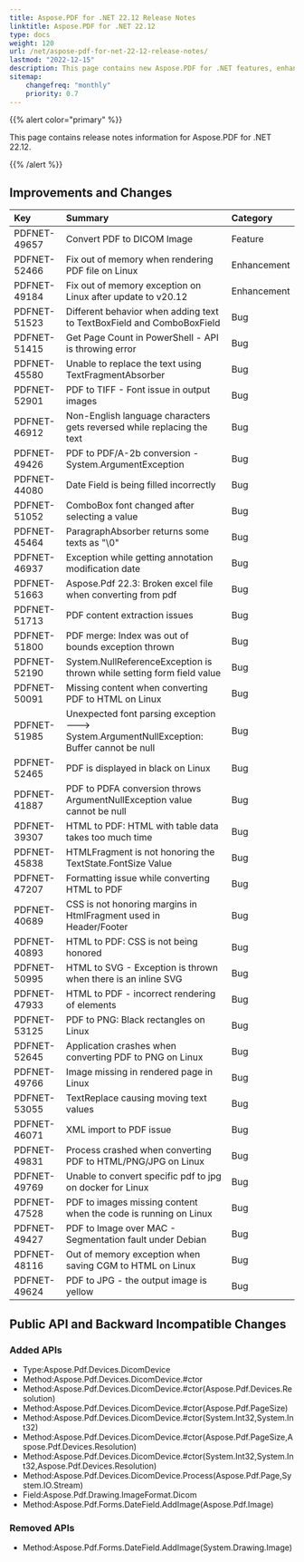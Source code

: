 ```yaml
---
title: Aspose.PDF for .NET 22.12 Release Notes
linktitle: Aspose.PDF for .NET 22.12
type: docs
weight: 120
url: /net/aspose-pdf-for-net-22-12-release-notes/
lastmod: "2022-12-15"
description: This page contains new Aspose.PDF for .NET features, enhancement, and bug fixes in 2022, version 22.12.
sitemap:
    changefreq: "monthly"
    priority: 0.7
---
```


{{% alert color="primary" %}}

This page contains release notes information for Aspose.PDF for .NET 22.12.

{{% /alert %}}

## Improvements and Changes

|**Key**|**Summary**|**Category**|
| :- | :- | :- |
|PDFNET-49657|Convert PDF to DICOM Image|Feature|
|PDFNET-52466|Fix out of memory when rendering PDF file on Linux|Enhancement|
|PDFNET-49184|Fix out of memory exception on Linux after update to v20.12|Enhancement|
|PDFNET-51523|Different behavior when adding text to TextBoxField and ComboBoxField|Bug|
|PDFNET-51415|Get Page Count in PowerShell - API is throwing error|Bug|
|PDFNET-45580|Unable to replace the text using TextFragmentAbsorber|Bug|
|PDFNET-52901|PDF to TIFF - Font issue in output images|Bug|
|PDFNET-46912|Non-English language characters gets reversed while replacing the text|Bug|
|PDFNET-49426|PDF to PDF/A-2b conversion - System.ArgumentException|Bug|
|PDFNET-44080|Date Field is being filled incorrectly|Bug|
|PDFNET-51052|ComboBox font changed after selecting a value|Bug|
|PDFNET-45464|ParagraphAbsorber returns some texts as "\0"|Bug|
|PDFNET-46937|Exception while getting annotation modification date|Bug|
|PDFNET-51663|Aspose.Pdf 22.3: Broken excel file when converting from pdf|Bug|
|PDFNET-51713|PDF content extraction issues|Bug|
|PDFNET-51800|PDF merge: Index was out of bounds exception thrown|Bug|
|PDFNET-52190|System.NullReferenceException is thrown while setting form field value|Bug|
|PDFNET-50091|Missing content when converting PDF to HTML on Linux|Bug|
|PDFNET-51985|Unexpected font parsing exception ---> System.ArgumentNullException: Buffer cannot be null|Bug|
|PDFNET-52465|PDF is displayed in black on Linux|Bug|
|PDFNET-41887|PDF to PDFA conversion throws ArgumentNullException value cannot be null|Bug|
|PDFNET-39307|HTML to PDF: HTML with table data takes too much time|Bug|
|PDFNET-45838|HTMLFragment is not honoring the TextState.FontSize Value|Bug|
|PDFNET-47207|Formatting issue while converting HTML to PDF|Bug|
|PDFNET-40689|CSS is not honoring margins in HtmlFragment used in Header/Footer|Bug|
|PDFNET-40893|HTML to PDF: CSS is not being honored|Bug|
|PDFNET-50995|HTML to SVG - Exception is thrown when there is an inline SVG|Bug|
|PDFNET-47933|HTML to PDF - incorrect rendering of elements|Bug|
|PDFNET-53125|PDF to PNG: Black rectangles on Linux|Bug|
|PDFNET-52645|Application crashes when converting PDF to PNG on Linux|Bug|
|PDFNET-49766|Image missing in rendered page in Linux|Bug|
|PDFNET-53055|TextReplace causing moving text values|Bug|
|PDFNET-46071|XML import to PDF issue|Bug|
|PDFNET-49831|Process crashed when converting PDF to HTML/PNG/JPG on Linux|Bug|
|PDFNET-49769|Unable to convert specific pdf to jpg on docker for Linux|Bug|
|PDFNET-47528|PDF to images missing content when the code is running on Linux|Bug|
|PDFNET-49427|PDF to Image over MAC - Segmentation fault under Debian|Bug|
|PDFNET-48116|Out of memory exception when saving CGM to HTML on Linux|Bug|
|PDFNET-49624|PDF to JPG - the output image is yellow|Bug|

## Public API and Backward Incompatible Changes

### Added APIs
 * Type:Aspose.Pdf.Devices.DicomDevice
 * Method:Aspose.Pdf.Devices.DicomDevice.#ctor
 * Method:Aspose.Pdf.Devices.DicomDevice.#ctor(Aspose.Pdf.Devices.Resolution)
 * Method:Aspose.Pdf.Devices.DicomDevice.#ctor(Aspose.Pdf.PageSize)
 * Method:Aspose.Pdf.Devices.DicomDevice.#ctor(System.Int32,System.Int32)
 * Method:Aspose.Pdf.Devices.DicomDevice.#ctor(Aspose.Pdf.PageSize,Aspose.Pdf.Devices.Resolution)
 * Method:Aspose.Pdf.Devices.DicomDevice.#ctor(System.Int32,System.Int32,Aspose.Pdf.Devices.Resolution)
 * Method:Aspose.Pdf.Devices.DicomDevice.Process(Aspose.Pdf.Page,System.IO.Stream)
 * Field:Aspose.Pdf.Drawing.ImageFormat.Dicom
 * Method:Aspose.Pdf.Forms.DateField.AddImage(Aspose.Pdf.Image)

### Removed APIs
 * Method:Aspose.Pdf.Forms.DateField.AddImage(System.Drawing.Image)
